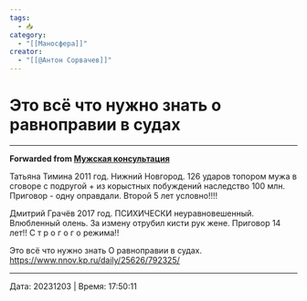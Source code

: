 ```yaml
---
tags:
  - 📥
category:
  - "[[Маносфера]]"
creator:
  - "[[@Антон Сорвачев]]"
---
```


# Это всё что нужно знать о равноправии в судах


***

**Forwarded from [Мужская консультация](https://t.me/c/1432284360/13086)**

Татьяна Тимина 2011 год. Нижний Новгород. 126 ударов топором мужа в сговоре с подругой + из корыстных побуждений наследство 100 млн.  
Приговор - одну оправдали. Второй 5 лет условно!!!!

Дмитрий Грачёв 2017 год. ПСИХИЧЕСКИ неуравновешенный. Влюбленный олень. За измену отрубил кисти рук жене.
Приговор 14 лет!!
С т р о г о г о режима!!

Это всё что нужно знать
О равноправии в судах.
https://www.nnov.kp.ru/daily/25626/792325/

---

Дата: 20231203 | Время: 17:50:11

